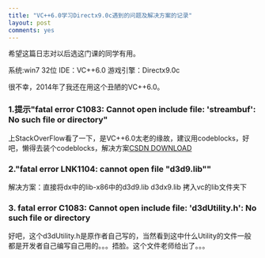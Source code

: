 ```yaml
---
title: "VC++6.0学习Directx9.0c遇到的问题及解决方案的记录"
layout: post
comments: yes
---
```


希望这篇日志对以后选这门课的同学有用。

系统:win7 32位 IDE：VC++6.0 游戏引擎：Directx9.0c

 
很不幸，2014年了我还在用这个丑陋的VC++6.0。

### 1.提示"fatal error C1083: Cannot open include file: 'streambuf': No such file or directory"

上StackOverFlow看了一下，是VC++6.0太老的缘故，建议用codeblocks，好吧，懒得去装个codeblocks，解决方案[CSDN DOWNLOAD](http://download.csdn.net/detail/xinxing1991/4568584)

 

### 2."fatal error LNK1104: cannot open file "d3d9.lib""

解决方案：直接将dx中的lib-x86中的d3d9.lib d3dx9.lib 拷入vc的lib文件夹下

 

### 3. fatal error C1083: Cannot open include file: 'd3dUtility.h': No such file or directory

好吧，这个d3dUtility.h是原作者自己写的，当然看到这中什么Utility的文件一般都是开发者自己编写自己用的。。。捂脸。这个文件老师给出了。。。


<div class="ds-thread" data-thread-key="etrick" data-title={{page.title}} data-url="http://etrick.github.io/2014/06/07/VC6.0-Directx9.0-Problems-and-Solutions.html">
